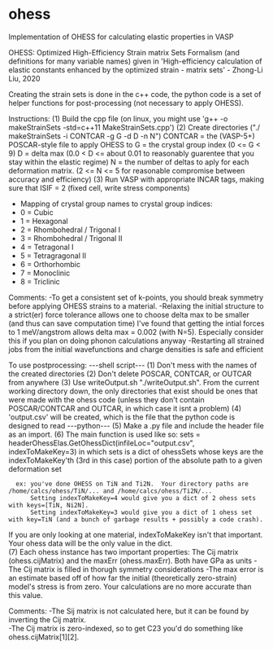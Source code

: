 # ohess
Implementation of OHESS for calculating elastic properties in VASP

OHESS: Optimized High-Efficiency Strain matrix Sets 
Formalism (and definitions for many variable names) given in 
'High-efficiency calculation of elastic constants enhanced by the optimized strain - matrix sets' - Zhong-Li Liu, 2020

Creating the strain sets is done in the c++ code, the python code is a set of helper functions for post-processing (not necessary to apply OHESS).  

Instructions:
(1) Build the cpp file (on linux, you might use 'g++ -o makeStrainSets -std=c++11 MakeStrainSets.cpp')
(2) Create directories ("./ makeStrainSets -i CONTCAR -g G -d D -n N")
  CONTCAR = the (VASP-5+) POSCAR-style file to apply OHESS to
  G = the crystal group index (0 <= G < 9)
  D = delta max (0.0 < D <= about 0.01 to reasonably guarentee that you stay within the elastic regime)
  N = the number of deltas to aply for each deformation matrix.  (2 <= N <= 5 for reasonable compromise between accuracy and efficiency)
(3) Run VASP with appropriate INCAR tags, making sure that ISIF = 2 (fixed cell, write stress components)

* Mapping of crystal group names to crystal group indices:
* 0 = Cubic
* 1 = Hexagonal
* 2 = Rhombohedral / Trigonal I
* 3 = Rhombohedral / Trigonal II
* 4 = Tetragonal I
* 5 = Tetragragonal II
* 6 = Orthorhombic
* 7 = Monoclinic
* 8 = Triclinic

Comments:
-To get a consistent set of k-points, you should break symmetry before applying OHESS strains to a material.
-Relaxing the initial structure to a strict(er) force tolerance allows one to choose delta max to be smaller (and thus can save computation time)
 I've found that getting the intial forces to 1 meV/angstrom allows delta max = 0.002 (with N=5).  Especially consider this if you plan on doing phonon
 calculations anyway
-Restarting all strained jobs from the initial wavefunctions and charge densities is safe and efficient

To use postprocessing:
---shell script---
(1) Don't mess with the names of the created directories
(2) Don't delete POSCAR, CONTCAR, or OUTCAR from anywhere
(3) Use writeOutput.sh "./writeOutput.sh".  From the current working directory down, the only directories that exist should be ones that were made with the ohess code
    (unless they don't contain POSCAR/CONTCAR and OUTCAR, in which case it isnt a problem)
(4) 'output.csv' will be created, which is the file that the python code is designed to read
---python---
(5) Make a .py file and include the header file as an import.
(6) The main function is used like so: sets = headerOhessElas.GetOhessDict(infileLoc="output.csv", indexToMakeKey=3)
    in which sets is a dict of ohessSets whose keys are the indexToMakeKey'th (3rd in this case) portion of the absolute path to a given deformation set
    
      ex: you've done OHESS on TiN and Ti2N.  Your directory paths are /home/calcs/ohess/TiN/... and /home/calcs/ohess/Ti2N/...
          Setting indexToMakeKey=4 would give you a dict of 2 ohess sets with keys=[TiN, Ni2N].
          Setting indexToMakeKey=3 would give you a dict of 1 ohess set with key=TiN (and a bunch of garbage results + possibly a code crash).
        
   If you are only looking at one material, indexToMakeKey isn't that important.  Your ohess data will be the only value in the dict.  
(7) Each ohess instance has two important properties: The Cij matrix (ohess.cijMatrix) and the maxErr (ohess.maxErr).  Both have GPa as units
    -The Cij matrix is filled in thorugh symmetry considerations
    -The max error is an estimate based off of how far the initial (theoretically zero-strain) model's stress is from zero.  Your calculations are no more accurate
     than this value.  

Comments:
-The Sij matrix is not calculated here, but it can be found by inverting the Cij matrix.  
-The Cij matrix is zero-indexed, so to get C23 you'd do something like ohess.cijMatrix[1][2].  



